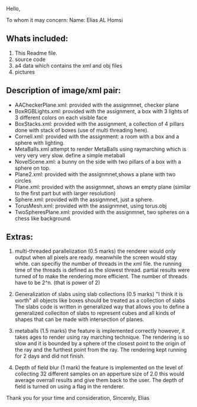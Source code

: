 Hello,

To whom it may concern:
Name: Elias AL Homsi

## Whats included:

1. This Readme file.
2. source code
3. a4 data which contains the xml and obj files
4. pictures


## Description of image/xml pair:

- AACheckerPlane.xml: provided with the assignmnet, checker plane
- BoxRGBLights.xml: provided with the assignment, a box with 3 lights of 3 different colors on each visible face
- BoxStacks.xml: provided with the assignment, a collection of 4 pillars done with stack of boxes (use of multi threading here).
- Cornell.xml: provided with the assignment:  a room with a box and a sphere with lighting.
- MetaBalls.xml attempt to render MetaBalls using raymarching which is very very very slow. define a simple metaball
- NovelScene.xml: a bunny on the side with two pillars of a box with a sphere on top. 
- Plane2.xml: provided with the assignmnet,shows a plane with two circles
- Plane.xml: provided with the assignmnet, shows an empty plane (similar to the first part but with larger resolution)
- Sphere.xml:  provided with the assignmnet, just a sphere.
- TorusMesh.xml:  provided with the assignmnet, using torus.obj
- TwoSpheresPlane.xml:  provided with the assignmnet, two spheres on a chess like background.

## Extras: 

1. multi-threaded parallelization (0.5 marks)
the renderer would only output when all pixels are ready. meanwhile the screen would stay white.
can specifiy the number of threads in the xml file.
the running time of the threads is defined as the slowest thread.
partial results were turned of to make the rendering more efficient.
The number of threads have to be 2^n. (that is power of 2)

2. Generalization of slabs using slab collections (0.5 marks) "I think it is worth"
all objects like boxes should be treated as a collection of slabs
The slabs code is written in generalized way that allows you to define a generalized colleciton of slabs
to represent cubes and all kinds of shapes that can be made with intersection of planes.


3. metaballs (1.5 marks)
the feature is implemented correctly however, it takes ages to render using ray marching technique.
The rendering is so slow and it is bounded by a sphere of the closest point to the origin of the ray
and the furthest point from the ray.
The rendering kept running for 2 days and did not finish.

4. Depth of field blur (1 mark)
the feature is implemented on the level of collecting 32 different samples on an apperture size of 2.0
this would average overrall results and give them back to the user.
The depth of field is turned on using a flag in the renderer.

Thank you for your time and consideration,
Sincerely,
Elias

